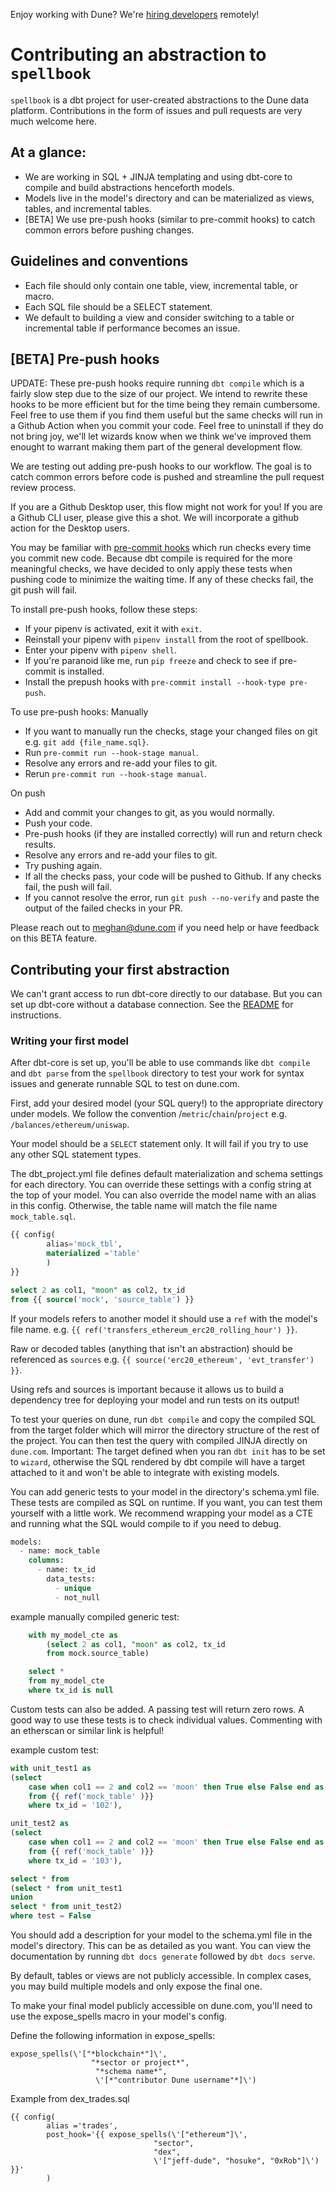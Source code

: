 Enjoy working with Dune? We're [hiring developers](https://dune.com/careers) remotely!

# Contributing an abstraction to `spellbook`

`spellbook` is a dbt project for user-created abstractions to the Dune data platform.
Contributions in the form of issues and pull requests are very much welcome here.

## At a glance:

- We are working in SQL + JINJA templating and using dbt-core to compile and build abstractions henceforth models.
- Models live in the model's directory and can be materialized as views, tables, and incremental tables.
- [BETA] We use pre-push hooks (similar to pre-commit hooks) to catch common errors before pushing changes.

## Guidelines and conventions

- Each file should only contain one table, view, incremental table, or macro.
- Each SQL file should be a SELECT statement.
- We default to building a view and consider switching to a table or incremental table if performance becomes an issue.

## [BETA] Pre-push hooks

UPDATE: These pre-push hooks require running `dbt compile` which is a fairly slow step due to the size of our project. We intend to rewrite these hooks to be more efficient but for the time being they remain cumbersome. Feel free to use them if you find them useful but the same checks will run in a Github Action when you commit your code. Feel free to uninstall if they do not bring joy, we'll let wizards know when we think we've improved them enought to warrant making them part of the general development flow.

We are testing out adding pre-push hooks to our workflow. The goal is to catch common errors before code is pushed and
streamline the pull request review process.

If you are a Github Desktop user, this flow might not work for you! If you are a Github CLI user, please give this a shot. We will incorporate a github action for the Desktop users.

You may be familiar with [pre-commit hooks](https://pre-commit.com/) which run checks every time you commit new code.
Because dbt compile is required for the more meaningful checks, we have decided to only apply these tests when
pushing code to minimize the waiting time. If any of these checks fail, the git push will fail.

To install pre-push hooks, follow these steps:

- If your pipenv is activated, exit it with `exit`.
- Reinstall your pipenv with `pipenv install` from the root of spellbook.
- Enter your pipenv with `pipenv shell`.
- If you're paranoid like me, run `pip freeze` and check to see if pre-commit is installed.
- Install the prepush hooks with `pre-commit install --hook-type pre-push`.

To use pre-push hooks:
Manually

- If you want to manually run the checks, stage your changed files on git e.g. `git add {file_name.sql}`.
- Run `pre-commit run --hook-stage manual`.
- Resolve any errors and re-add your files to git.
- Rerun `pre-commit run --hook-stage manual`.

On push

- Add and commit your changes to git, as you would normally.
- Push your code.
- Pre-push hooks (if they are installed correctly) will run and return check results.
- Resolve any errors and re-add your files to git.
- Try pushing again.
- If all the checks pass, your code will be pushed to Github. If any checks fail, the push will fail.
- If you cannot resolve the error, run `git push --no-verify` and paste the output of the failed checks in your PR.

Please reach out to meghan@dune.com if you need help or have feedback on this BETA feature.

## Contributing your first abstraction

We can't grant access to run dbt-core directly to our database. But you can set up dbt-core without a database connection. See the [README](README.md) for instructions.

### Writing your first model

After dbt-core is set up, you'll be able to use commands like `dbt compile` and `dbt parse` from the `spellbook` directory to test your work for syntax issues and generate runnable SQL to test on dune.com.

First, add your desired model (your SQL query!) to the appropriate directory under models. We follow the convention /`metric`/`chain`/`project` e.g. `/balances/ethereum/uniswap`.

Your model should be a `SELECT` statement only. It will fail if you try to use any other SQL statement types.

The dbt_project.yml file defines default materialization and schema settings for each directory. You can override these settings with a config string at the top of your model.
You can also override the model name with an alias in this config. Otherwise, the table name will match the file name `mock_table.sql`.

```sql
{{ config(
        alias='mock_tbl',
        materialized ='table'
        )
}}

select 2 as col1, "moon" as col2, tx_id
from {{ source('mock', 'source_table') }}
```

If your models refers to another model it should use a `ref` with the model's file name. e.g. `{{ ref('transfers_ethereum_erc20_rolling_hour') }}`.

Raw or decoded tables (anything that isn't an abstraction) should be referenced as `sources` e.g. `{{ source('erc20_ethereum', 'evt_transfer') }}`.

Using refs and sources is important because it allows us to build a dependency tree for deploying your model and run tests on its output!

To test your queries on dune, run `dbt compile` and copy the compiled SQL from the target folder which will mirror the directory structure of the rest of the project.
You can then test the query with compiled JINJA directly on `dune.com`.
Important: The target defined when you ran `dbt init` has to be set to `wizard`, otherwise the SQL rendered by dbt compile will have a target attached to it and won't be able to integrate with existing models.

You can add generic tests to your model in the directory's schema.yml file. These tests are compiled as SQL on runtime. If you want, you can test them yourself with a little work. We recommend wrapping your model as a CTE and running what the SQL would compile to if you need to debug.

```sql
models:
  - name: mock_table
    columns:
      - name: tx_id
        data_tests:
          - unique
          - not_null
```

example manually compiled generic test:

```sql
    with my_model_cte as
        (select 2 as col1, "moon" as col2, tx_id
        from mock.source_table)

    select *
    from my_model_cte
    where tx_id is null

```

Custom tests can also be added. A passing test will return zero rows. A good way to use these tests is to check individual values. Commenting with an etherscan or similar link is helpful!

example custom test:

```sql
with unit_test1 as
(select
    case when col1 == 2 and col2 == 'moon' then True else False end as test
    from {{ ref('mock_table' )}}
    where tx_id = '102'),

unit_test2 as
(select
    case when col1 == 2 and col2 == 'moon' then True else False end as test
    from {{ ref('mock_table' )}}
    where tx_id = '103'),

select * from
(select * from unit_test1
union
select * from unit_test2)
where test = False
```

You should add a description for your model to the schema.yml file in the model's directory. This can be as detailed as you want. You can view the documentation by running `dbt docs generate` followed by `dbt docs serve`.

By default, tables or views are not publicly accessible. In complex cases, you may build multiple models and only expose the final one.

To make your final model publicly accessible on dune.com, you'll need to use the expose_spells macro in your model's config.

Define the following information in expose_spells:

```
expose_spells(\'["*blockchain*"]\',
                  "*sector or project*",
                   "*schema name*",
                   \'[*"contributor Dune username"*]\')
```

Example from dex_trades.sql

```
{{ config(
        alias ='trades',
        post_hook='{{ expose_spells(\'["ethereum"]\',
                                "sector",
                                "dex",
                                \'["jeff-dude", "hosuke", "0xRob"]\') }}'
        )
```
